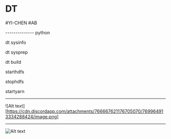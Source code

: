 # DT

#YI-CHEN
#AB

-------------- python

dt sysinfo

dt sysprep

dt build

starthdfs

stophdfs

startyarn

--------------

![Alt text][https://cdn.discordapp.com/attachments/766667621176705070/769964913334288424/image.png]

-----------

![Alt text](/path/to/img.jpg)
